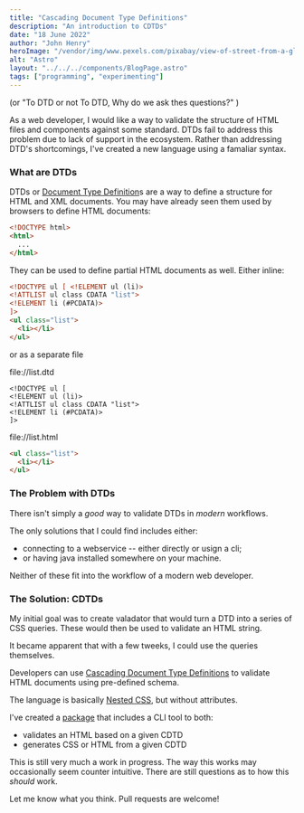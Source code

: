 ```yaml
---
title: "Cascading Document Type Definitions"
description: "An introduction to CDTDs"
date: "18 June 2022"
author: "John Henry"
heroImage: "/vendor/img/www.pexels.com/pixabay/view-of-street-from-a-glass-window.jpg"
alt: "Astro"
layout: "../../../components/BlogPage.astro"
tags: ["programming", "experimenting"]
---
```


(or "To DTD or not To DTD, Why do we ask thes questions?" )

As a web developer,
I would like a way to validate
the structure of HTML files and components
against some standard.
DTDs fail to address this problem due to lack of support in the ecosystem.
Rather than addressing DTD's shortcomings,
I've created a new language using a famaliar syntax.

### What are DTDs

DTDs or [Document Type Definition](https://en.wikipedia.org/wiki/Document_type_definition)s are a way to define a structure for HTML and XML documents. You may have already seen them used by browsers to define HTML documents:

```html
<!DOCTYPE html>
<html>
  ...
</html>
```

They can be used to define partial HTML documents as well.
Either inline:

```html
<!DOCTYPE ul [ <!ELEMENT ul (li)>
<!ATTLIST ul class CDATA "list">
<!ELEMENT li (#PCDATA)>
]>
<ul class="list">
  <li></li>
</ul>
```

or as a separate file

file://list.dtd

```
<!DOCTYPE ul [
<!ELEMENT ul (li)>
<!ATTLIST ul class CDATA "list">
<!ELEMENT li (#PCDATA)>
]>
```

file://list.html

```html
<ul class="list">
  <li></li>
</ul>
```

### The Problem with DTDs

There isn't simply a _good_ way to validate DTDs in _modern_ workflows.

The only solutions that I could find includes either:

- connecting to a webservice -- either directly or usign a cli;
- or having java installed somewhere on your machine.

Neither of these fit into the workflow of a modern web developer.

### The Solution: CDTDs

My initial goal was to create valadator
that would turn a DTD into a series of CSS queries.
These would then be used to validate an HTML string.

It became apparent that with a few tweeks,
I could use the queries themselves.

Developers can use [Cascading Document Type Definitions](https://github.com/johnhenry/cdtd) to validate HTML documents using pre-defined schema.

The language is basically [Nested CSS](https://www.w3.org/TR/css-nesting-1/), but without attributes.

I've created a [package](https://www.npmjs.com/package/cdtd)
that includes a CLI tool to both:

- validates an HTML based on a given CDTD
- generates CSS or HTML from a given CDTD

This is still very much a work in progress. The way this works may occasionally seem counter intuitive. There are still questions as to how this _should_ work.

Let me know what you think. Pull requests are welcome!
